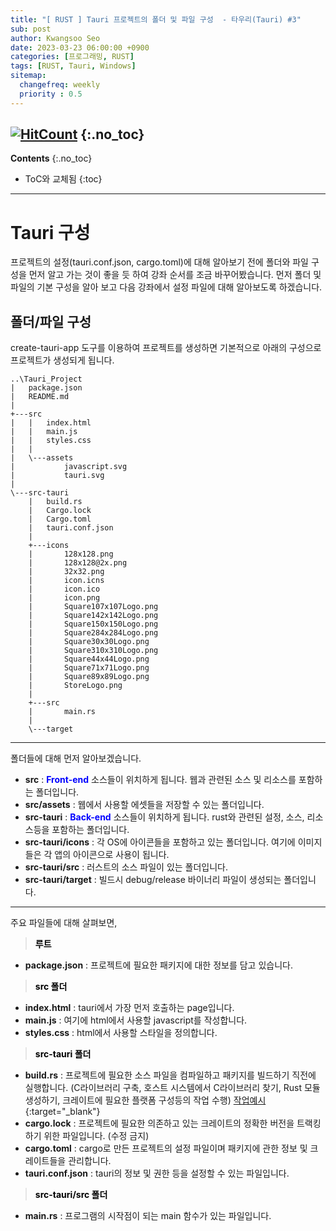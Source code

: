 ```yaml
---
title: "[ RUST ] Tauri 프로젝트의 폴더 및 파일 구성  - 타우리(Tauri) #3"
sub: post
author: Kwangsoo Seo
date: 2023-03-23 06:00:00 +0900
categories: [프로그래밍, RUST]
tags: [RUST, Tauri, Windows]
sitemap:
  changefreq: weekly
  priority : 0.5
---
```

[![HitCount](https://hits.dwyl.com/MonosLab/post28.svg?style=flat-square&show=unique)](http://hits.dwyl.com/MonosLab/post28)
{:.no_toc}
---
**Contents**
{:.no_toc}

* ToC와 교체됨
{:toc}  

---
# Tauri 구성   
프로젝트의 설정(tauri.conf.json, cargo.toml)에 대해 알아보기 전에 폴더와 파일 구성을 먼저 알고 가는 것이 좋을 듯 하여 강좌 순서를 조금 바꾸어봤습니다. 먼저 폴더 및 파일의 기본 구성을 알아 보고 다음 강좌에서 설정 파일에 대해 알아보도록 하겠습니다.

## 폴더/파일 구성   
create-tauri-app 도구를 이용하여 프로젝트를 생성하면 기본적으로 아래의 구성으로 프로젝트가 생성되게 됩니다.   

```   
..\Tauri_Project
|   package.json
|   README.md
|
+---src
|   |   index.html
|   |   main.js
|   |   styles.css
|   |
|   \---assets
|           javascript.svg
|           tauri.svg
|
\---src-tauri
    |   build.rs
    |   Cargo.lock
    |   Cargo.toml
    |   tauri.conf.json
    |
    +---icons
    |       128x128.png
    |       128x128@2x.png
    |       32x32.png
    |       icon.icns
    |       icon.ico
    |       icon.png
    |       Square107x107Logo.png
    |       Square142x142Logo.png
    |       Square150x150Logo.png
    |       Square284x284Logo.png
    |       Square30x30Logo.png
    |       Square310x310Logo.png
    |       Square44x44Logo.png
    |       Square71x71Logo.png
    |       Square89x89Logo.png
    |       StoreLogo.png
    |
    +---src
    |       main.rs
    |
    \---target
```   
---
폴더들에 대해 먼저 알아보겠습니다.   
* **src** : **<span style="color:blue">Front-end</span>** 소스들이 위치하게 됩니다. 웹과 관련된 소스 및 리소스를 포함하는 폴더입니다.   
* **src/assets** : 웹에서 사용할 에셋들을 저장할 수 있는 폴더입니다.   
* **src-tauri** : **<span style="color:blue">Back-end</span>** 소스들이 위치하게 됩니다. rust와 관련된 설정, 소스, 리소스등을 포함하는 폴더입니다.   
* **src-tauri/icons** : 각 OS에 아이콘들을 포함하고 있는 폴더입니다. 여기에 이미지들은 각 앱의 아이콘으로 사용이 됩니다.   
* **src-tauri/src** : 러스트의 소스 파일이 있는 폴더입니다.   
* **src-tauri/target** : 빌드시 debug/release 바이너리 파일이 생성되는 폴더입니다.   

---

주요 파일들에 대해 살펴보면,   
> **<span style="color:black">루트</span>**   

* **package.json** : 프로젝트에 필요한 패키지에 대한 정보를 담고 있습니다.

> **<span style="color:black">src 폴더</span>**   

* **index.html** : tauri에서 가장 먼저 호출하는 page입니다.   
* **main.js** : 여기에 html에서 사용할 javascript를 작성합니다.   
* **styles.css** : html에서 사용할 스타일을 정의합니다.   

> **<span style="color:black">src-tauri 폴더</span>**   

* **build.rs** : 프로젝트에 필요한 소스 파일을 컴파일하고 패키지를 빌드하기 직전에 실행합니다. (C라이브러리 구축, 호스트 시스템에서 C라이브러리 찾기, Rust 모듈 생성하기, 크레이트에 필요한 플랫폼 구성등의 작업 수행) [작업예시](https://doc.rust-lang.org/cargo/reference/build-script-examples.html){:target="_blank"}   
* **cargo.lock** : 프로젝트에 필요한 의존하고 있는 크레이트의 정확한 버전을 트랙킹하기 위한 파일입니다. (수정 금지)    
* **cargo.toml** : cargo로 만든 프로젝트의 설정 파일이며 패키지에 관한 정보 및 크레이트들을 관리합니다.    
* **tauri.conf.json** : tauri의 정보 및 권한 등을 설정할 수 있는 파일입니다.   

> **<span style="color:black">src-tauri/src 폴더</span>**   

* **main.rs** : 프로그램의 시작점이 되는 main 함수가 있는 파일입니다.     
